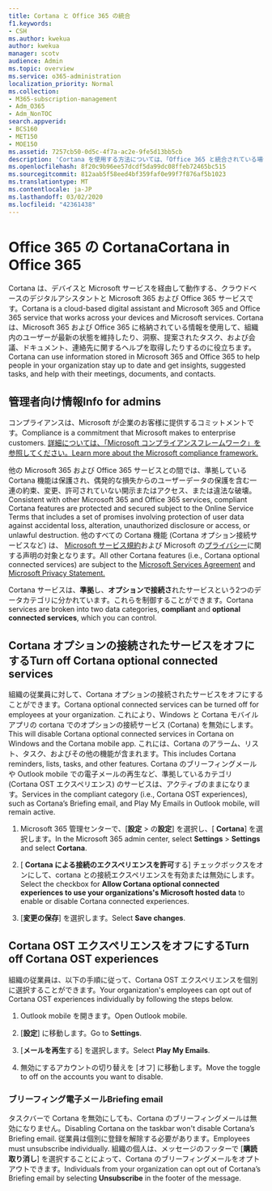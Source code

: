 ```yaml
---
title: Cortana と Office 365 の統合
f1.keywords:
- CSH
ms.author: kwekua
author: kwekua
manager: scotv
audience: Admin
ms.topic: overview
ms.service: o365-administration
localization_priority: Normal
ms.collection:
- M365-subscription-management
- Adm_O365
- Adm_NonTOC
search.appverid:
- BCS160
- MET150
- MOE150
ms.assetid: 7257cb50-0d5c-4f7a-ac2e-9fe5d13bb5cb
description: 'Cortana を使用する方法については、「Office 365 と統合されている場合」を参照してください。 管理センターで Cortana をオフにして、組織のデータへのアクセスを制限することができます。 '
ms.openlocfilehash: 8f20c9b96ee57dcdf5da99dc08ffeb72465bc515
ms.sourcegitcommit: 812aab5f58eed4bf359faf0e99f7f876af5b1023
ms.translationtype: MT
ms.contentlocale: ja-JP
ms.lasthandoff: 03/02/2020
ms.locfileid: "42361438"
---
```

# <a name="cortana-in-office-365"></a><span data-ttu-id="4f02b-104">Office 365 の Cortana</span><span class="sxs-lookup"><span data-stu-id="4f02b-104">Cortana in Office 365</span></span>

<span data-ttu-id="4f02b-105">Cortana は、デバイスと Microsoft サービスを経由して動作する、クラウドベースのデジタルアシスタントと Microsoft 365 および Office 365 サービスです。</span><span class="sxs-lookup"><span data-stu-id="4f02b-105">Cortana is a cloud-based digital assistant and Microsoft 365 and Office 365 service that works across your devices and Microsoft services.</span></span> <span data-ttu-id="4f02b-106">Cortana は、Microsoft 365 および Office 365 に格納されている情報を使用して、組織内のユーザーが最新の状態を維持したり、洞察、提案されたタスク、および会議、ドキュメント、連絡先に関するヘルプを取得したりするのに役立ちます。</span><span class="sxs-lookup"><span data-stu-id="4f02b-106">Cortana can use information stored in Microsoft 365 and Office 365 to help people in your organization stay up to date and get insights, suggested tasks, and help with their meetings, documents, and contacts.</span></span>
  
## <a name="info-for-admins"></a><span data-ttu-id="4f02b-107">管理者向け情報</span><span class="sxs-lookup"><span data-stu-id="4f02b-107">Info for admins</span></span>

<span data-ttu-id="4f02b-108">コンプライアンスは、Microsoft が企業のお客様に提供するコミットメントです。</span><span class="sxs-lookup"><span data-stu-id="4f02b-108">Compliance is a commitment that Microsoft makes to enterprise customers.</span></span> [<span data-ttu-id="4f02b-109">詳細については、「Microsoft コンプライアンスフレームワーク」を参照してください。</span><span class="sxs-lookup"><span data-stu-id="4f02b-109">Learn more about the Microsoft compliance framework.</span></span>](https://go.microsoft.com/fwlink/p/?LinkId=2109173)

<span data-ttu-id="4f02b-110">他の Microsoft 365 および Office 365 サービスとの間では、準拠している Cortana 機能は保護され、偶発的な損失からのユーザーデータの保護を含む一連の約束、変更、許可されていない開示またはアクセス、または違法な破壊。</span><span class="sxs-lookup"><span data-stu-id="4f02b-110">Consistent with other Microsoft 365 and Office 365 services, compliant Cortana features are protected and secured subject to the Online Service Terms that includes a set of promises involving protection of user data against accidental loss, alteration, unauthorized disclosure or access, or unlawful destruction.</span></span> <span data-ttu-id="4f02b-111">他のすべての Cortana 機能 (Cortana オプション接続サービスなど) は、 [Microsoft サービス規約](https://go.microsoft.com/fwlink/p/?LinkId=2109174)および Microsoft の[プライバシー](https://go.microsoft.com/fwlink/p/?LinkId=2109175)に関する声明の対象となります。</span><span class="sxs-lookup"><span data-stu-id="4f02b-111">All other Cortana features (i.e., Cortana optional connected services) are subject to the [Microsoft Services Agreement](https://go.microsoft.com/fwlink/p/?LinkId=2109174) and  [Microsoft Privacy Statement.](https://go.microsoft.com/fwlink/p/?LinkId=2109175)</span></span>

<span data-ttu-id="4f02b-112">Cortana サービスは、**準拠**し、**オプションで接続さ**れたサービスという2つのデータカテゴリに分かれています。これらを制御することができます。</span><span class="sxs-lookup"><span data-stu-id="4f02b-112">Cortana services are broken into two data categories, **compliant** and **optional connected services**, which you can control.</span></span>

## <a name="turn-off-cortana-optional-connected-services"></a><span data-ttu-id="4f02b-113">Cortana オプションの接続されたサービスをオフにする</span><span class="sxs-lookup"><span data-stu-id="4f02b-113">Turn off Cortana optional connected services</span></span>

<span data-ttu-id="4f02b-114">組織の従業員に対して、Cortana オプションの接続されたサービスをオフにすることができます。</span><span class="sxs-lookup"><span data-stu-id="4f02b-114">Cortana optional connected services can be turned off for employees at your organization.</span></span> <span data-ttu-id="4f02b-115">これにより、Windows と Cortana モバイルアプリの cortana でのオプションの接続サービス (Cortana) を無効にします。</span><span class="sxs-lookup"><span data-stu-id="4f02b-115">This will disable Cortana optional connected services in Cortana on Windows and the Cortana mobile app.</span></span> <span data-ttu-id="4f02b-116">これには、Cortana のアラーム、リスト、タスク、およびその他の機能が含まれます。</span><span class="sxs-lookup"><span data-stu-id="4f02b-116">This includes Cortana reminders, lists, tasks, and other features.</span></span> <span data-ttu-id="4f02b-117">Cortana のブリーフィングメールや Outlook mobile での電子メールの再生など、準拠しているカテゴリ (Cortana OST エクスペリエンス) のサービスは、アクティブのままになります。</span><span class="sxs-lookup"><span data-stu-id="4f02b-117">Services in the compliant category (i.e., Cortana OST experiences), such as Cortana’s Briefing email, and Play My Emails in Outlook mobile, will remain active.</span></span>

1. <span data-ttu-id="4f02b-118">Microsoft 365 管理センターで、[**設定** > の**設定**] を選択し、[ **Cortana**] を選択します。</span><span class="sxs-lookup"><span data-stu-id="4f02b-118">In the Microsoft 365 admin center, select **Settings** > **Settings** and select **Cortana**.</span></span>

4. <span data-ttu-id="4f02b-119">[ **Cortana による接続のエクスペリエンスを許可**する] チェックボックスをオンにして、cortana との接続エクスペリエンスを有効または無効にします。</span><span class="sxs-lookup"><span data-stu-id="4f02b-119">Select the checkbox for **Allow Cortana optional connected experiences to use your organizations's Microsoft hosted data** to enable or disable Cortana connected experiences.</span></span>

5. <span data-ttu-id="4f02b-120">[**変更の保存**] を選択します。</span><span class="sxs-lookup"><span data-stu-id="4f02b-120">Select **Save changes**.</span></span>

## <a name="turn-off-cortana-ost-experiences"></a><span data-ttu-id="4f02b-121">Cortana OST エクスペリエンスをオフにする</span><span class="sxs-lookup"><span data-stu-id="4f02b-121">Turn off Cortana OST experiences</span></span>

<span data-ttu-id="4f02b-122">組織の従業員は、以下の手順に従って、Cortana OST エクスペリエンスを個別に選択することができます。</span><span class="sxs-lookup"><span data-stu-id="4f02b-122">Your organization's employees can opt out of Cortana OST experiences individually by following the steps below.</span></span>

1. <span data-ttu-id="4f02b-123">Outlook mobile を開きます。</span><span class="sxs-lookup"><span data-stu-id="4f02b-123">Open Outlook mobile.</span></span>

2. <span data-ttu-id="4f02b-124">[**設定**] に移動します。</span><span class="sxs-lookup"><span data-stu-id="4f02b-124">Go to **Settings**.</span></span>
  
3. <span data-ttu-id="4f02b-125">[**メールを再生**する] を選択します。</span><span class="sxs-lookup"><span data-stu-id="4f02b-125">Select **Play My Emails**.</span></span>

4. <span data-ttu-id="4f02b-126">無効にするアカウントの切り替えを [オフ] に移動します。</span><span class="sxs-lookup"><span data-stu-id="4f02b-126">Move the toggle to off on the accounts you want to disable.</span></span>

### <a name="briefing-email"></a><span data-ttu-id="4f02b-127">ブリーフィング電子メール</span><span class="sxs-lookup"><span data-stu-id="4f02b-127">Briefing email</span></span>

<span data-ttu-id="4f02b-128">タスクバーで Cortana を無効にしても、Cortana のブリーフィングメールは無効になりません。</span><span class="sxs-lookup"><span data-stu-id="4f02b-128">Disabling Cortana on the taskbar won't disable Cortana’s Briefing email.</span></span> <span data-ttu-id="4f02b-129">従業員は個別に登録を解除する必要があります。</span><span class="sxs-lookup"><span data-stu-id="4f02b-129">Employees must unsubscribe individually.</span></span> <span data-ttu-id="4f02b-130">組織の個人は、メッセージのフッターで [**購読取り消し**] を選択することによって、Cortana のブリーフィングメールをオプトアウトできます。</span><span class="sxs-lookup"><span data-stu-id="4f02b-130">Individuals from your organization can opt out of Cortana’s Briefing email by selecting **Unsubscribe** in the footer of the message.</span></span>

